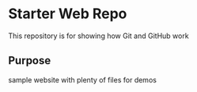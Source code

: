 # Starter Web Repo	

This repository is for showing how Git and GitHub work

## Purpose

sample website with plenty of files for demos